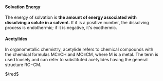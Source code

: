 #### Solvation Energy
The energy of solvation is **the amount of energy associated with dissolving a solute in a solvent**. If it is a positive number, the dissolving process is endothermic; if it is negative, it's exothermic.

#### Acetylides
In organometallic chemistry, acetylide refers to chemical compounds with the chemical formulas MC≡CH and MC≡CM, where M is a metal. The term is used loosely and can refer to substituted acetylides having the general structure RC−CM.

$\red$